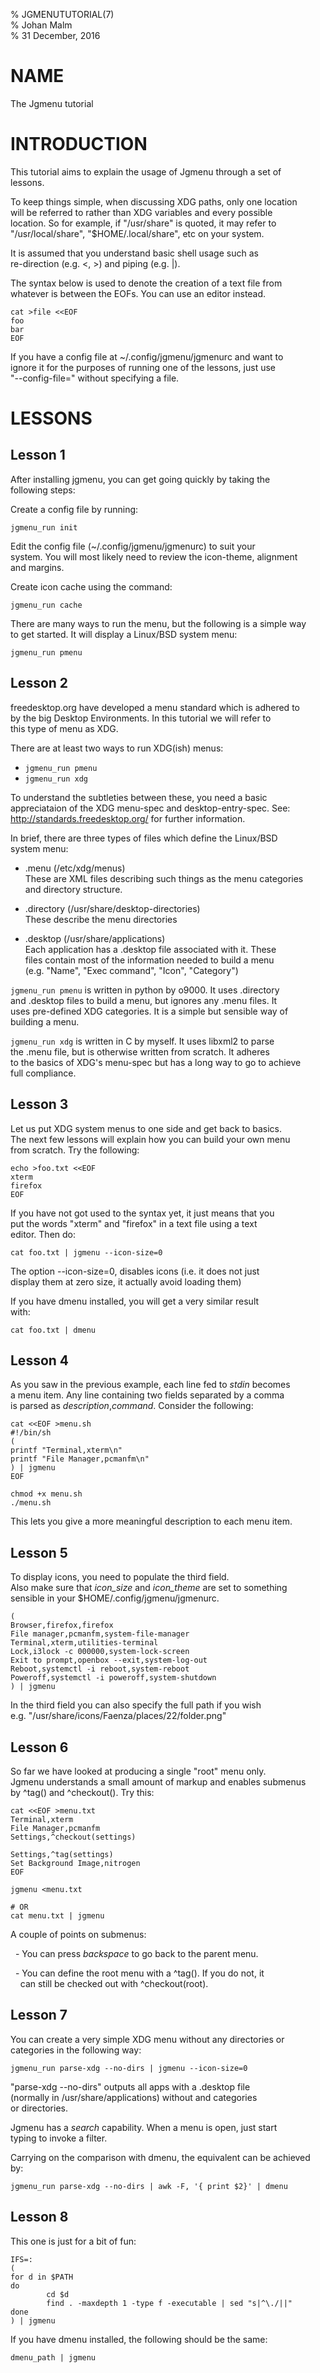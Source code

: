% JGMENUTUTORIAL(7)  
% Johan Malm  
% 31 December, 2016

# NAME

The Jgmenu tutorial

# INTRODUCTION

This tutorial aims to explain the usage of Jgmenu through a set of  
lessons.

To keep things simple, when discussing XDG paths, only one location  
will be referred to rather than XDG variables and every possible  
location. So for example, if "/usr/share" is quoted, it may refer to  
"/usr/local/share", "$HOME/.local/share", etc on your system.

It is assumed that you understand basic shell usage such as  
re-direction (e.g. \<, >) and piping (e.g. |).

The syntax below is used to denote the creation of a text file from  
whatever is between the EOFs. You can use an editor instead.

    cat >file <<EOF
    foo
    bar
    EOF

If you have a config file at ~/.config/jgmenu/jgmenurc and want to  
ignore it for the purposes of running one of the lessons, just use  
"--config-file=" without specifying a file.

# LESSONS

Lesson 1
--------

After installing jgmenu, you can get going quickly by taking the  
following steps:

Create a config file by running:

    jgmenu_run init

Edit the config file (~/.config/jgmenu/jgmenurc) to suit your  
system. You will most likely need to review the icon-theme, alignment  
and margins.

Create icon cache using the command:

    jgmenu_run cache

There are many ways to run the menu, but the following is a simple way  
to get started. It will display a Linux/BSD system menu:

    jgmenu_run pmenu

Lesson 2
--------

freedesktop.org have developed a menu standard which is adhered to  
by the big Desktop Environments. In this tutorial we will refer to  
this type of menu as XDG.

There are at least two ways to run XDG(ish) menus:

  - `jgmenu_run pmenu`  
  - `jgmenu_run xdg`  

To understand the subtleties between these, you need a basic  
appreciataion of the XDG menu-spec and desktop-entry-spec. See:  
http://standards.freedesktop.org/ for further information.  

In brief, there are three types of files which define the Linux/BSD  
system menu:

  - .menu (/etc/xdg/menus)  
    These are XML files describing such things as the menu categories  
    and directory structure.

  - .directory (/usr/share/desktop-directories)  
    These describe the menu directories

  - .desktop (/usr/share/applications)  
    Each application has a .desktop file associated with it. These  
    files contain most of the information needed to build a menu  
    (e.g. "Name", "Exec command", "Icon", "Category")

`jgmenu_run pmenu` is written in python by o9000. It uses .directory  
and .desktop files to build a menu, but ignores any .menu files. It  
uses pre-defined XDG categories. It is a simple but sensible way of  
building a menu.

`jgmenu_run xdg` is written in C by myself. It uses libxml2 to parse  
the .menu file, but is otherwise written from scratch. It adheres  
to the basics of XDG's menu-spec but has a long way to go to achieve  
full compliance.

Lesson 3
---------

Let us put XDG system menus to one side and get back to basics.  
The next few lessons will explain how you can build your own menu  
from scratch. Try the following:

    echo >foo.txt <<EOF
    xterm
    firefox
    EOF

If you have not got used to the syntax yet, it just means that you  
put the words "xterm" and "firefox" in a text file using a text  
editor. Then do:

    cat foo.txt | jgmenu --icon-size=0

The option --icon-size=0, disables icons (i.e. it does not just  
display them at zero size, it actually avoid loading them)

If you have dmenu installed, you will get a very similar result  
with:

    cat foo.txt | dmenu

Lesson 4
---------

As you saw in the previous example, each line fed to *stdin* becomes  
a menu item. Any line containing two fields separated by a comma  
is parsed as *description*,*command*. Consider the following:  

    cat <<EOF >menu.sh
    #!/bin/sh
    (
    printf "Terminal,xterm\n"
    printf "File Manager,pcmanfm\n"
    ) | jgmenu
    EOF
    
    chmod +x menu.sh
    ./menu.sh

This lets you give a more meaningful description to each menu item.

Lesson 5
--------

To display icons, you need to populate the third field.  
Also make sure that *icon_size* and *icon_theme* are set to something  
sensible in your $HOME/.config/jgmenu/jgmenurc.

    (
    Browser,firefox,firefox
    File manager,pcmanfm,system-file-manager
    Terminal,xterm,utilities-terminal
    Lock,i3lock -c 000000,system-lock-screen
    Exit to prompt,openbox --exit,system-log-out
    Reboot,systemctl -i reboot,system-reboot
    Poweroff,systemctl -i poweroff,system-shutdown
    ) | jgmenu

In the third field you can also specify the full path if you wish  
e.g. "/usr/share/icons/Faenza/places/22/folder.png"

Lesson 6
--------

So far we have looked at producing a single "root" menu only.  
Jgmenu understands a small amount of markup and enables submenus  
by ^tag() and ^checkout(). Try this:  

    cat <<EOF >menu.txt
    Terminal,xterm
    File Manager,pcmanfm
    Settings,^checkout(settings)
    
    Settings,^tag(settings)
    Set Background Image,nitrogen
    EOF
    
    jgmenu <menu.txt
    
    # OR
    cat menu.txt | jgmenu

A couple of points on submenus:

  - You can press *backspace* to go back to the parent menu.  

  - You can define the root menu with a ^tag(). If you do not, it  
    can still be checked out with ^checkout(root).

Lesson 7
--------

You can create a very simple XDG menu without any directories or  
categories in the following way:  

    jgmenu_run parse-xdg --no-dirs | jgmenu --icon-size=0

"parse-xdg --no-dirs" outputs all apps with a .desktop file  
(normally in /usr/share/applications) without and categories  
or directories.

Jgmenu has a *search* capability. When a menu is open, just start  
typing to invoke a filter.

Carrying on the comparison with dmenu, the equivalent can be achieved  
by:

    jgmenu_run parse-xdg --no-dirs | awk -F, '{ print $2}' | dmenu

Lesson 8
--------

This one is just for a bit of fun:

    IFS=:
    (
    for d in $PATH
    do
            cd $d
            find . -maxdepth 1 -type f -executable | sed "s|^\./||"
    done
    ) | jgmenu

If you have dmenu installed, the following should be the same:

```
dmenu_path | jgmenu
```

